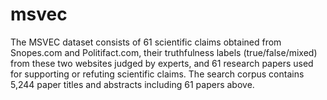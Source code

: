 # msvec
The MSVEC dataset consists of 61 scientific claims obtained from Snopes.com and Politifact.com, their truthfulness labels (true/false/mixed) from these two websites judged by experts, and 61 research papers used for supporting or refuting scientific claims. The search corpus contains 5,244 paper titles and abstracts including 61 papers above. 
